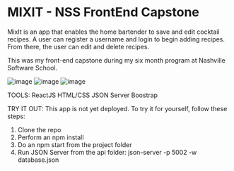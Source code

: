 # MIXIT - NSS FrontEnd Capstone

MixIt is an app that enables the home bartender to save and edit cocktail recipes. A user can register a username and login to begin adding recipes. From there, the user can edit and delete recipes.

This was my front-end capstone during my six month program at Nashville Software School.

![image](https://user-images.githubusercontent.com/39492964/45660149-fb727380-babc-11e8-9de6-ca5970e835a9.png)
![image](https://user-images.githubusercontent.com/39492964/45660337-d0d4ea80-babd-11e8-92b6-491c047270be.png)
![image](https://user-images.githubusercontent.com/39492964/45660158-0cbb8000-babd-11e8-934c-f01c49e21c94.png)


TOOLS:
ReactJS
HTML/CSS
JSON Server
Boostrap

TRY IT OUT:
This app is not yet deployed. To try it for yourself, follow these steps:
1) Clone the repo
2) Perform an npm install
3) Do an npm start from the project folder
4) Run JSON Server from the api folder: json-server -p 5002 -w database.json


